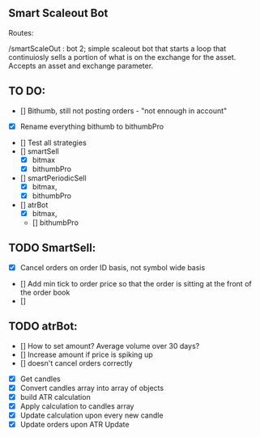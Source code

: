 ## Smart Scaleout Bot

Routes:

/smartScaleOut : bot 2; simple scaleout bot that starts a loop that continuiosly sells a portion of what is on the exchange for the asset. Accepts an asset and exchange parameter.


## TO DO:

 - [] Bithumb, still not posting orders - "not ennough in account"
 - [x] Rename everything bithumb to bithumbPro
 - [] Test all strategies
  - [] smartSell
    - [x] bitmax
    - [x] bithumbPro
  - [] smartPeriodicSell
    - [x] bitmax,
    - [x] bithumbPro
  - [] atrBot
    - [x] bitmax,
    - [] bithumbPro

## TODO SmartSell:

- [x] Cancel orders on order ID basis, not symbol wide basis
- [] Add min tick to order price so that the order is sitting at the front of the order book
- [] 

## TODO atrBot:

- [] How to set amount? Average volume over 30 days?
- [] Increase amount if price is spiking up
- [] doesn't cancel orders correctly
- [x] Get candles
- [x] Convert candles array into array of objects
- [x] build ATR calculation
- [x] Apply calculation to candles array
- [x] Update calculation upon every new candle
- [x] Update orders upon ATR Update